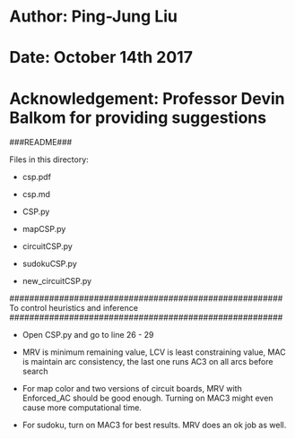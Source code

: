 # Author: Ping-Jung Liu
# Date: October 14th 2017
# Acknowledgement: Professor Devin Balkom for providing suggestions 

###README###

Files in this directory:

- csp.pdf

- csp.md

- CSP.py

- mapCSP.py

- circuitCSP.py

- sudokuCSP.py

- new_circuitCSP.py

#######################################################
To control heuristics and inference
#######################################################
- Open CSP.py and go to line 26 - 29

- MRV is minimum remaining value, LCV is least constraining value, MAC is maintain arc consistency,
  the last one runs AC3 on all arcs before search

- For map color and two versions of circuit boards, MRV with Enforced_AC should be good enough.
  Turning on MAC3 might even cause more computational time.

- For sudoku, turn on MAC3 for best results. MRV does an ok job as well.


